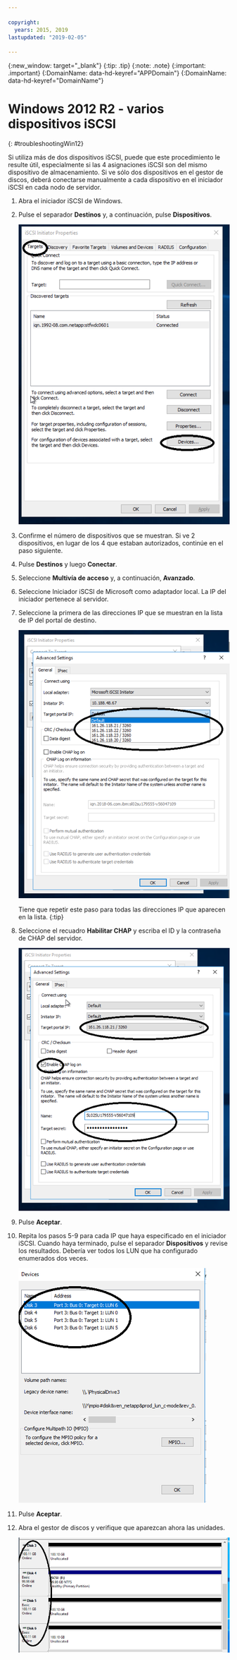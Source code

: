 ```yaml
---

copyright:
  years: 2015, 2019
lastupdated: "2019-02-05"

---
```


{:new_window: target="_blank"}
{:tip: .tip}
{:note: .note}
{:important: .important}
{:DomainName: data-hd-keyref="APPDomain"}
{:DomainName: data-hd-keyref="DomainName"}


# Windows 2012 R2 - varios dispositivos iSCSI
{: #troubleshootingWin12}

Si utiliza más de dos dispositivos iSCSI, puede que este procedimiento le resulte útil, especialmente si las 4 asignaciones iSCSI son del mismo dispositivo de almacenamiento. Si ve sólo dos dispositivos en el gestor de discos, deberá conectarse manualmente a cada dispositivo en el iniciador iSCSI en cada nodo de servidor.

1. Abra el iniciador iSCSI de Windows.
2. Pulse el separador **Destinos** y, a continuación, pulse **Dispositivos**.

   ![propiedades del iniciador iSCSI](/images/win12-ts1.png)
3. Confirme el número de dispositivos que se muestran. Si ve 2 dispositivos, en lugar de los 4 que estaban autorizados, continúe en el paso siguiente.
4. Pulse **Destinos** y luego **Conectar**.
5. Seleccione **Multivía de acceso** y, a continuación, **Avanzado**.
6. Seleccione Iniciador iSCSI de Microsoft como adaptador local. La IP del iniciador pertenece al servidor.
7. Seleccione la primera de las direcciones IP que se muestran en la lista de IP del portal de destino.

   ![Configuración avanzada, direcciones IP](/images/win12-ts3.png)

   Tiene que repetir este paso para todas las direcciones IP que aparecen en la lista.
   {:tip}

8. Seleccione el recuadro **Habilitar CHAP** y escriba el ID y la contraseña de CHAP del servidor.

   ![Configuración avanzada, CHAP](/images/win12-ts4.png)
9. Pulse **Aceptar**.
10. Repita los pasos 5-9 para cada IP que haya especificado en el iniciador iSCSI. Cuando haya terminado, pulse el separador **Dispositivos** y revise los resultados. Debería ver todos los LUN que ha configurado enumerados dos veces.

    ![Separador Dispositivos](/images/win12-ts5.png)
11. Pulse **Aceptar**.
12. Abra el gestor de discos y verifique que aparezcan ahora las unidades.

    ![Gestor de dispositivos](/images/win12-ts6.png)
